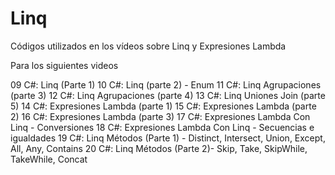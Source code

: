 # Linq
Códigos utilizados en los vídeos sobre Linq y Expresiones Lambda

Para los siguientes videos 

09 C#: Linq (Parte 1)
10 C#: Linq (parte 2) - Enum
11 C#: Linq Agrupaciones (parte 3)
12 C#: Linq Agrupaciones (parte 4)
13 C#: Linq Uniones Join (parte 5)
14 C#: Expresiones Lambda (parte 1)
15 C#: Expresiones Lambda (parte 2)
16 C#: Expresiones Lambda (parte 3)
17 C#: Expresiones Lambda Con Linq - Conversiones
18 C#: Expresiones Lambda Con Linq - Secuencias e igualdades
19 C#: Linq Métodos (Parte 1) - Distinct, Intersect, Union, Except, All, Any, Contains
20 C#: Linq Métodos (Parte 2)- Skip, Take, SkipWhile, TakeWhile, Concat
